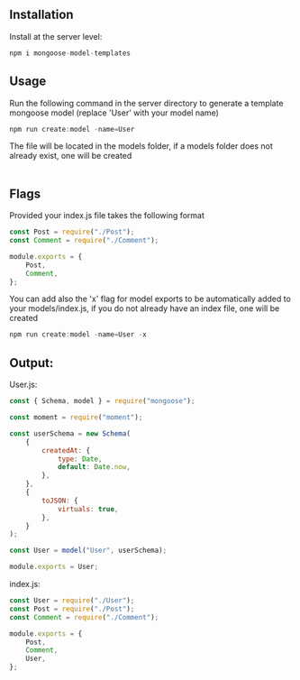 ## Installation

Install at the server level:

```javascript
npm i mongoose-model-templates
```

## Usage

Run the following command in the server directory to generate a template mongoose model (replace 'User' with your model name)

```javascript
npm run create:model -name=User
```

The file will be located in the models folder, if a models folder does not already exist, one will be created
<br>
<br>

## Flags

Provided your index.js file takes the following format

```javascript
const Post = require("./Post");
const Comment = require("./Comment");

module.exports = {
	Post,
	Comment,
};
```

You can add also the 'x' flag for model exports to be automatically added to your models/index.js, if you do not already have an index file, one will be created

```javascript
npm run create:model -name=User -x
```

## Output:

User.js:

```javascript
const { Schema, model } = require("mongoose");

const moment = require("moment");

const userSchema = new Schema(
	{
		createdAt: {
			type: Date,
			default: Date.now,
		},
	},
	{
		toJSON: {
			virtuals: true,
		},
	}
);

const User = model("User", userSchema);

module.exports = User;
```

index.js:

```javascript
const User = require("./User");
const Post = require("./Post");
const Comment = require("./Comment");

module.exports = {
	Post,
	Comment,
	User,
};
```
